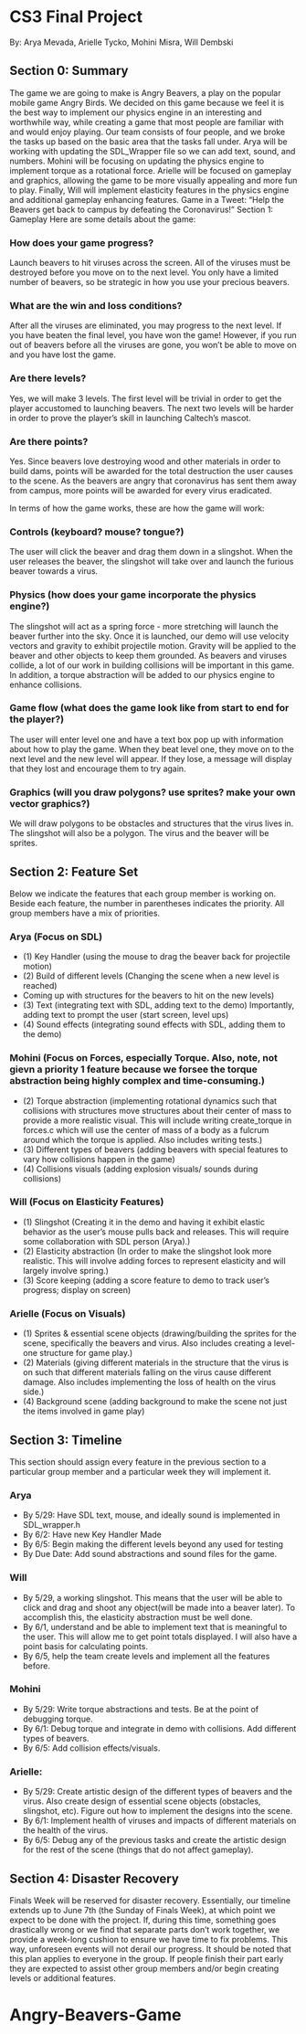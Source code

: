 # CS3 Final Project

By: Arya Mevada, Arielle Tycko, Mohini Misra, Will Dembski

## Section 0: Summary

The game we are going to make is Angry Beavers, a play on the popular mobile game Angry Birds. We decided on this game because we feel it is the best way to implement our physics engine in an interesting and worthwhile way, while creating a game that most people are familiar with and would enjoy playing. 
Our team consists of four people, and we broke the tasks up based on the basic area that the tasks fall under. Arya will be working with updating the SDL_Wrapper file so we can add text, sound, and numbers. Mohini will be focusing on updating the physics engine to implement torque as a rotational force. Arielle will be focused on gameplay and graphics, allowing the game to be more visually appealing and more fun to play. Finally, Will will implement elasticity features in the physics engine and additional gameplay enhancing features.
Game in a Tweet: “Help the Beavers get back to campus by defeating the Coronavirus!”
Section 1: Gameplay
Here are some details about the game:
### How does your game progress?
Launch beavers to hit viruses across the screen.  All of the viruses must be destroyed before you move on to the next level.  You only have a limited number of beavers, so be strategic in how you use your precious beavers.  
### What are the win and loss conditions?
After all the viruses are eliminated, you may progress to the next level.  If you have beaten the final level, you have won the game!  However, if you run out of beavers before all the viruses are gone, you won’t be able to move on and you have lost the game.  
### Are there levels?
Yes, we will make 3 levels.  The first level will be trivial in order to get the player accustomed to launching beavers.  The next two levels will be harder in order to prove the player’s skill in launching Caltech’s mascot.
### Are there points?
Yes.  Since beavers love destroying wood and other materials in order to build dams, points will be awarded for the total destruction the user causes to the scene.  As the beavers are angry that coronavirus has sent them away from campus, more points will be awarded for every virus eradicated.
 
 
In terms of how the game works, these are how the game will work:
### Controls (keyboard? mouse? tongue?)
The user will click the beaver and drag them down in a slingshot.  When the user releases the beaver, the slingshot will take over and launch the furious beaver towards a virus.
### Physics (how does your game incorporate the physics engine?)
The slingshot will act as a spring force - more stretching will launch the beaver further into the sky. Once it is launched, our demo will use velocity vectors and gravity to exhibit projectile motion. Gravity will be applied to the beaver and other objects to keep them grounded.  As beavers and viruses collide, a lot of our work in building collisions will be important in this game. In addition, a torque abstraction will be added to our physics engine to enhance collisions. 
### Game flow (what does the game look like from start to end for the player?)
The user will enter level one and have a text box pop up with information about how to play the game.  When they beat level one, they move on to the next level and the new level will appear.  If they lose, a message will display that they lost and encourage them to try again.
### Graphics (will you draw polygons? use sprites? make your own vector graphics?)
We will draw polygons to be obstacles and structures that the virus lives in.  The slingshot will also be a polygon. The virus and the beaver will be sprites.
 
## Section 2: Feature Set
Below we indicate the features that each group member is working on. Beside each feature, the number in parentheses indicates the priority. All group members have a mix of priorities. 
### Arya (Focus on SDL)  
* (1) Key Handler (using the mouse to drag the beaver back for projectile motion) 
* (2) Build of different levels (Changing the scene when a new level is reached)
* Coming up with structures for the beavers to hit on the new levels) 
* (3) Text (integrating text with SDL, adding text to the demo) Importantly, adding text to prompt the user (start screen, level ups)
* (4) Sound effects (integrating sound effects with SDL, adding them to the demo)

### Mohini (Focus on Forces, especially Torque. Also, note, not gievn a priority 1 feature because we forsee the torque abstraction being highly complex and time-consuming.) 
* (2) Torque abstraction (implementing rotational dynamics such that collisions with structures move structures about their center of mass to provide a more realistic visual. This will include writing create_torque in forces.c which will use the center of mass of a body as a fulcrum around which the torque is applied. Also includes writing tests.)
* (3) Different types of beavers (adding beavers with special features to vary how collisions happen in the game)
* (4) Collisions visuals (adding explosion visuals/ sounds during collisions)

### Will (Focus on Elasticity Features)
* (1) Slingshot  (Creating it in the demo and having it exhibit elastic behavior as the user’s mouse pulls back and releases. This will require some collaboration with SDL person (Arya).)
* (2) Elasticity abstraction (In order to make the slingshot look more realistic. This will involve adding forces to represent elasticity and will largely involve spring.)
* (3) Score keeping (adding a score feature to demo to track user’s progress; display on screen) 

### Arielle (Focus on Visuals) 
* (1) Sprites & essential scene objects (drawing/building the sprites for the scene, specifically the beavers and virus. Also includes creating a level-one structure for game play.)
* (2) Materials (giving different materials in the structure that the virus is on such that different materials falling on the virus cause different damage. Also includes implementing the loss of health on the virus side.)
* (4) Background scene (adding background to make the scene not just the items involved in game play)



## Section 3: Timeline
This section should assign every feature in the previous section to a particular group member and a particular week they will implement it.
### Arya 
* By 5/29: Have SDL text, mouse, and ideally sound is implemented in SDL_wrapper.h
* By 6/2: Have new Key Handler Made 
* By 6/5: Begin making the different levels beyond any used for testing
* By Due Date: Add sound abstractions and sound files for the game. 

### Will
* By 5/29, a working slingshot.  This means that the user will be able to click and drag and shoot any object(will be made into a beaver later).  To accomplish this, the elasticity abstraction must be well done.
* By 6/1, understand and be able to implement text that is meaningful to the user.  This will allow me to get point totals displayed.  I will also have a point basis for calculating points.
* By 6/5, help the team create levels and implement all the features before.

### Mohini
* By 5/29: Write torque abstractions and tests. Be at the point of debugging torque. 
* By 6/1: Debug torque and integrate in demo with collisions. Add different types of beavers. 
* By 6/5: Add collision effects/visuals.



### Arielle: 
* By 5/29: Create artistic design of the different types of beavers and the virus. Also create design of essential scene objects (obstacles, slingshot, etc). Figure out how to implement the designs into the scene.
* By 6/1: Implement health of viruses and impacts of different materials on the health of the virus.
* By 6/5: Debug any of the previous tasks and create the artistic design for the rest of the scene (things that do not affect gameplay).


## Section 4: Disaster Recovery
Finals Week will be reserved for disaster recovery. Essentially, our timeline extends up to June 7th (the Sunday of Finals Week), at which point we expect to be done with the project. If, during this time, something goes drastically wrong or we find that separate parts don’t work together, we provide a week-long cushion to ensure we have time to fix problems. This way, unforeseen events will not derail our progress.
It should be noted that this plan applies to everyone in the group. If people finish their part early they are expected to assist other group members and/or begin creating levels or additional features. 

# Angry-Beavers-Game
